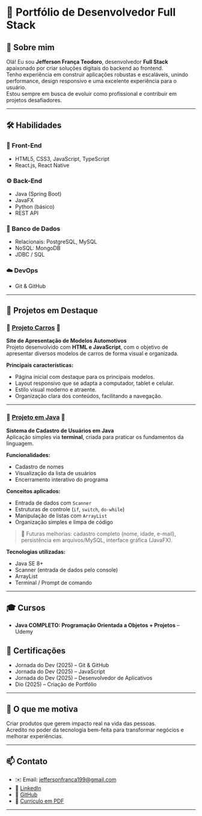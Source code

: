 # 🎯 Portfólio de Desenvolvedor Full Stack

## 👋 Sobre mim
Olá! Eu sou **Jefferson França Teodoro**, desenvolvedor **Full Stack** apaixonado por criar soluções digitais do backend ao frontend.  
Tenho experiência em construir aplicações robustas e escaláveis, unindo performance, design responsivo e uma excelente experiência para o usuário.  
Estou sempre em busca de evoluir como profissional e contribuir em projetos desafiadores.

---

## 🛠 Habilidades

### 🚀 Front-End
- HTML5, CSS3, JavaScript, TypeScript  
- React.js, React Native  

### ⚙️ Back-End
- Java (Spring Boot)  
- JavaFX  
- Python (básico)  
- REST API  

### 💾 Banco de Dados
- Relacionais: PostgreSQL, MySQL  
- NoSQL: MongoDB  
- JDBC / SQL  

### ☁️ DevOps
- Git & GitHub  

---

## 💼 Projetos em Destaque

### 🌟 [Projeto Carros](#) 🚗  
**Site de Apresentação de Modelos Automotivos**  
Projeto desenvolvido com **HTML e JavaScript**, com o objetivo de apresentar diversos modelos de carros de forma visual e organizada.  

**Principais características:**
- Página inicial com destaque para os principais modelos.  
- Layout responsivo que se adapta a computador, tablet e celular.  
- Estilo visual moderno e atraente.  
- Organização clara dos conteúdos, facilitando a navegação.  

---

### 🌟 [Projeto em Java](#) 📝  
**Sistema de Cadastro de Usuários em Java**  
Aplicação simples via **terminal**, criada para praticar os fundamentos da linguagem.  

**Funcionalidades:**
- Cadastro de nomes  
- Visualização da lista de usuários  
- Encerramento interativo do programa  

**Conceitos aplicados:**
- Entrada de dados com `Scanner`  
- Estruturas de controle (`if`, `switch`, `do-while`)  
- Manipulação de listas com `ArrayList`  
- Organização simples e limpa de código  

> 🔮 Futuras melhorias: cadastro completo (nome, idade, e-mail), persistência em arquivos/MySQL, interface gráfica (JavaFX).  

**Tecnologias utilizadas:**
- Java SE 8+  
- Scanner (entrada de dados pelo console)  
- ArrayList  
- Terminal / Prompt de comando  

---
## 🎓 Cursos
- **Java COMPLETO: Programação Orientada a Objetos + Projetos** – Udemy 

## 📜 Certificações
- Jornada do Dev (2025) – Git & GitHub  
- Jornada do Dev (2025) – JavaScript  
- Jornada do Dev (2025) – Desenvolvedor de Aplicativos  
- Dio (2025) – Criação de Portfólio  

---

## 💬 O que me motiva
Criar produtos que gerem impacto real na vida das pessoas.  
Acredito no poder da tecnologia bem-feita para transformar negócios e melhorar experiências.

---

## 📫 Contato
- ✉️ Email: [jeffersonfranca199@gmail.com](mailto:jeffersonfranca199@gmail.com)  
- 💼 [LinkedIn](https://www.linkedin.com/in/jefferson-fran%C3%A7a-teodoro-6258ba215/) 
- 🐙 [GitHub](https://github.com/JeffersonTeodoro)  
- 📂 [Currículo em PDF](https://1drv.ms/i/c/23e3663edd36cb5e/Edzbux06q-tPnjlJA2yFTfYBkJNl246r2eRroDRXIfSULQ?e=oe9Jip/) 

---
